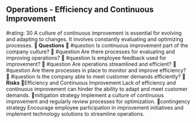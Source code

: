 

## Operations - Efficiency and Continuous Improvement
#rating: 30
A culture of continuous improvement is essential for evolving and adapting to changes. It involves constantly evaluating and optimizing processes.
**💭 Questions**
💭 #question Is continuous improvement part of the company culture?
 💭 #question Are there processes for evaluating and improving operations?
 💭 #question Is employee feedback used for improvement?
 💭 #question Are operations streamlined and efficient?
 💭 #question Are there processes in place to monitor and improve efficiency?
 💭 #question Is the company able to meet customer demands efficiently?
**🚨 Risks**
🚨Efficiency and Continuous Improvement
Lack of efficiency and continuous improvement can hinder the ability to adapt and meet customer demands.
🚨mitigation strategy
Implement a culture of continuous improvement and regularly review processes for optimization.
🚨contingency strategy
Encourage employee participation in improvement initiatives and implement technology solutions to streamline operations.




